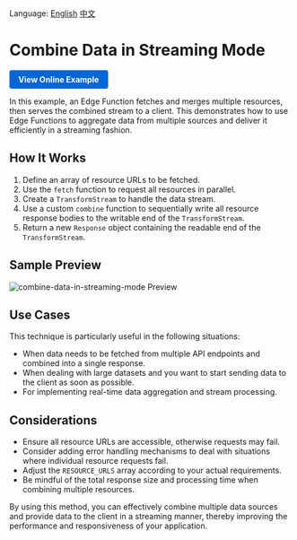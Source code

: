 <div align="left">
  Language:
  <a title="English" href="README.md">English</a>
  <a title="中文" href="README.zh-CN.md">中文</a>
</div>

# Combine Data in Streaming Mode

<a href="https://edgeone.ai/developer/examples/hub-mergingresourcesandrespondinginstreamingmode" style="display: inline-block; background-color: #0366d6; color: white; padding: 8px 16px; text-decoration: none; border-radius: 4px; font-weight: bold;">View Online Example</a>

In this example, an Edge Function fetches and merges multiple resources, then serves the combined stream to a client. This demonstrates how to use Edge Functions to aggregate data from multiple sources and deliver it efficiently in a streaming fashion.

## How It Works

1. Define an array of resource URLs to be fetched.
2. Use the `fetch` function to request all resources in parallel.
3. Create a `TransformStream` to handle the data stream.
4. Use a custom `combine` function to sequentially write all resource response bodies to the writable end of the `TransformStream`.
5. Return a new `Response` object containing the readable end of the `TransformStream`.

## Sample Preview

![combine-data-in-streaming-mode Preview](../assets/images/combine-data-in-streaming-mode.avif)

## Use Cases

This technique is particularly useful in the following situations:

- When data needs to be fetched from multiple API endpoints and combined into a single response.
- When dealing with large datasets and you want to start sending data to the client as soon as possible.
- For implementing real-time data aggregation and stream processing.

## Considerations

- Ensure all resource URLs are accessible, otherwise requests may fail.
- Consider adding error handling mechanisms to deal with situations where individual resource requests fail.
- Adjust the `RESOURCE_URLS` array according to your actual requirements.
- Be mindful of the total response size and processing time when combining multiple resources.

By using this method, you can effectively combine multiple data sources and provide data to the client in a streaming manner, thereby improving the performance and responsiveness of your application.